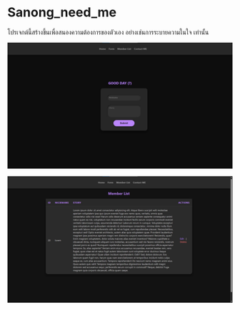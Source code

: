 # Sanong_need_me
โปรเจกต์นี้สร้างขึ้นเพื่อสนองความต้องการของตัวเอง อย่างเช่นการระบายความในใจ เท่านั้น

![Form](image/home.jpg)

![list](image/list.jpg)
